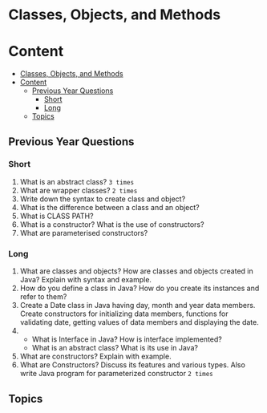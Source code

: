 # Classes, Objects, and Methods

# Content

- [Classes, Objects, and Methods](#classes-objects-and-methods)
- [Content](#content)
  - [Previous Year Questions](#previous-year-questions)
    - [Short](#short)
    - [Long](#long)
  - [Topics](#topics)

## Previous Year Questions

### Short

1. What is an abstract class? `3 times`
2. What are wrapper classes? `2 times`
3. Write down the syntax to create class and object?
4. What is the difference between a class and an object?
5. What is CLASS PATH?
6. What is a constructor? What is the use of constructors?
7. What are parameterised constructors?

### Long

1. What are classes and objects? How are classes and objects created in Java? Explain with
   syntax and example.
2. How do you define a class in Java? How do you create its instances and refer to them?
3. Create a Date class in Java having day, month and year data members. Create constructors
   for initializing data members, functions for validating date, getting values of data members
   and displaying the date.
4. - What is Interface in Java? How is interface implemented?
   - What is an abstract class? What is its use in Java?
5. What are constructors? Explain with example.
6. What are Constructors? Discuss its features and various types. Also write Java program
   for parameterized constructor `2 times`

## Topics
